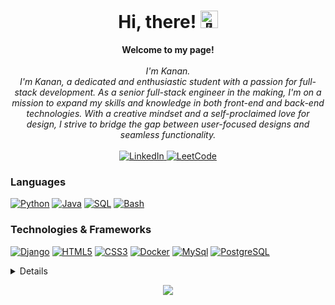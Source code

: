 <h1 align="center">Hi, there! <img src="https://github.com/wervlad/wervlad/assets/24524555/766d336d-b87d-44ba-807c-c51de2bc6b4d" width="28px" alt="👋"></h1>

<p align="center">
    <b>Welcome to my page!</b><br><br>
    <i>
        I'm Kanan.<br>
        I'm Kanan, a dedicated and enthusiastic student with a passion for full-stack development. As a senior full-stack engineer in the making, I'm on a mission to expand my skills and knowledge in both front-end and back-end technologies. With a creative mindset and a self-proclaimed love for design, I strive to bridge the gap between user-focused designs and seamless functionality.<br>
    </i><br>
    <a href="https://www.linkedin.com/in/kanan-niftiyev-0b9190218">
        <img src="https://img.shields.io/badge/LinkedIn-blue?style=flat-square&logo=linkedin" alt="LinkedIn">
    </a>
    <a href="https://leetcode.com/kananniftiyev010/">
        <img src="https://img.shields.io/badge/LeetCode-blue?style=flat-square&logo=LeetCode" alt="LeetCode">
    </a>
</p>

### Languages
[![Python](https://img.shields.io/badge/python-black?style=for-the-badge&logo=python)](https://github.com/kananniftiyev)
[![Java](https://img.shields.io/badge/java-black?style=for-the-badge&logo=openjdk)](https://github.com/kananniftiyev)
[![SQL](https://img.shields.io/badge/sql-black?style=for-the-badge&logo=mysql)](https://github.com/kananniftiyev)
[![Bash](https://img.shields.io/badge/bash-black?style=for-the-badge&logo=gnu-bash&logoColor=white)](https://github.com/kananniftiyev)

### Technologies & Frameworks
[![Django](https://img.shields.io/badge/django-black?style=for-the-badge&logo=django)](https://github.com/kananniftiyev)
[![HTML5](https://img.shields.io/badge/html5-black?style=for-the-badge&logo=html5)](https://github.com/kananniftiyev)
[![CSS3](https://img.shields.io/badge/css3-black?style=for-the-badge&logo=css3)](https://github.com/kananniftiyev)
[![Docker](https://img.shields.io/badge/docker-black?style=for-the-badge&logo=docker)](https://github.com/kananniftiyev)
[![MySql](https://img.shields.io/badge/mysql-black?style=for-the-badge&logo=mysql)](https://github.com/kananniftiyev)
[![PostgreSQL](https://img.shields.io/badge/PostgreSQL-black?style=for-the-badge&logo=PostgreSQL)](https://github.com/kananniftiyev)




<details>
<p align="center">
  <a href="https://github.com/wervlad">
    <img src="http://github-profile-summary-cards.vercel.app/api/cards/profile-details?username=kananniftiyev&theme=transparent" />
  </a>
  <a href="https://github.com/wervlad">
    <img src="https://github-readme-streak-stats.herokuapp.com/?user=kananniftiyev&hide_border=true&card_width=338&theme=transparent" />
  </a>
  <a href="https://github.com/wervlad">
    <img src="http://github-profile-summary-cards.vercel.app/api/cards/stats?username=kananniftiyev&theme=transparent" />
  </a>
  <a href="https://github.com/wervlad">
    <img src="https://github-readme-stats.vercel.app/api/top-langs/?username=kananniftiyev&langs_count=10&exclude_repo=&hide=jupyter%20notebook,vim%20script,cmake,makefile,batchfile,emacs%20lisp,css,html&layout=default&card_width=699&hide_border=true&theme=transparent" />
  </a>
</p>
</details>

<p align="center">
  <a href="https://github.com/wervlad">
    <img src="https://komarev.com/ghpvc/?username=kananniftiyev&color=blue&style=flat)" />
  </a>
</p>
<!--

- 🔭 I’m currently working on ...
- 🌱 I’m currently learning ...
- 👯 I’m looking to collaborate on ...
- 🤔 I’m looking for help with ...
- 💬 Ask me about ...
- 📫 How to reach me: ...
- 😄 Pronouns: ...
- ⚡ Fun fact: ...
-->
